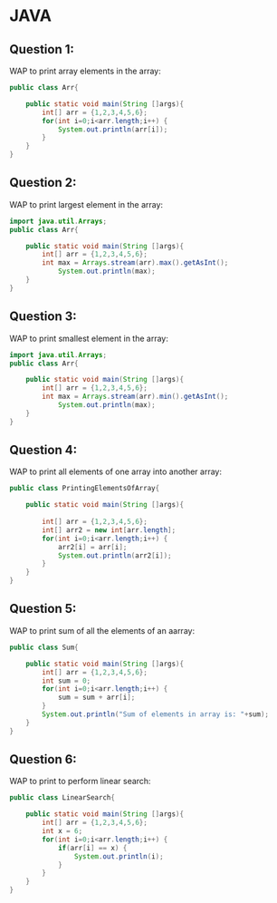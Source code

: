 # JAVA
## Question 1:
WAP to print array elements in the array:
```java
public class Arr{

    public static void main(String []args){
        int[] arr = {1,2,3,4,5,6};
        for(int i=0;i<arr.length;i++) {
        	System.out.println(arr[i]);
        }              
    }    
}
```
## Question 2:
WAP to print largest element in the array:
```java
import java.util.Arrays;
public class Arr{

    public static void main(String []args){
        int[] arr = {1,2,3,4,5,6};
        int max = Arrays.stream(arr).max().getAsInt();
        	System.out.println(max);
    } 
}
```
## Question 3:
WAP to print smallest element in the array:
```java
import java.util.Arrays;
public class Arr{

    public static void main(String []args){
        int[] arr = {1,2,3,4,5,6};
        int max = Arrays.stream(arr).min().getAsInt();
        	System.out.println(max);
    } 
}
```
## Question 4:
WAP to print all elements of one array into another array:
```java
public class PrintingElementsOfArray{

    public static void main(String []args){
    	
        int[] arr = {1,2,3,4,5,6};
        int[] arr2 = new int[arr.length];
        for(int i=0;i<arr.length;i++) {
        	arr2[i] = arr[i];
        	System.out.println(arr2[i]);
        }                
    }    
}
```
## Question 5:
WAP to print sum of all the elements of an aarray:
```java
public class Sum{

    public static void main(String []args){   	
        int[] arr = {1,2,3,4,5,6};
        int sum = 0;
        for(int i=0;i<arr.length;i++) {
        	sum = sum + arr[i];
        }
        System.out.println("Sum of elements in array is: "+sum);
    }    
}
```
## Question 6:
WAP to print to perform linear search:
```java
public class LinearSearch{

    public static void main(String []args){   	
        int[] arr = {1,2,3,4,5,6};
        int x = 6;
        for(int i=0;i<arr.length;i++) {
        	if(arr[i] == x) {
        		System.out.println(i);
        	}
        }
    }    
}
```
